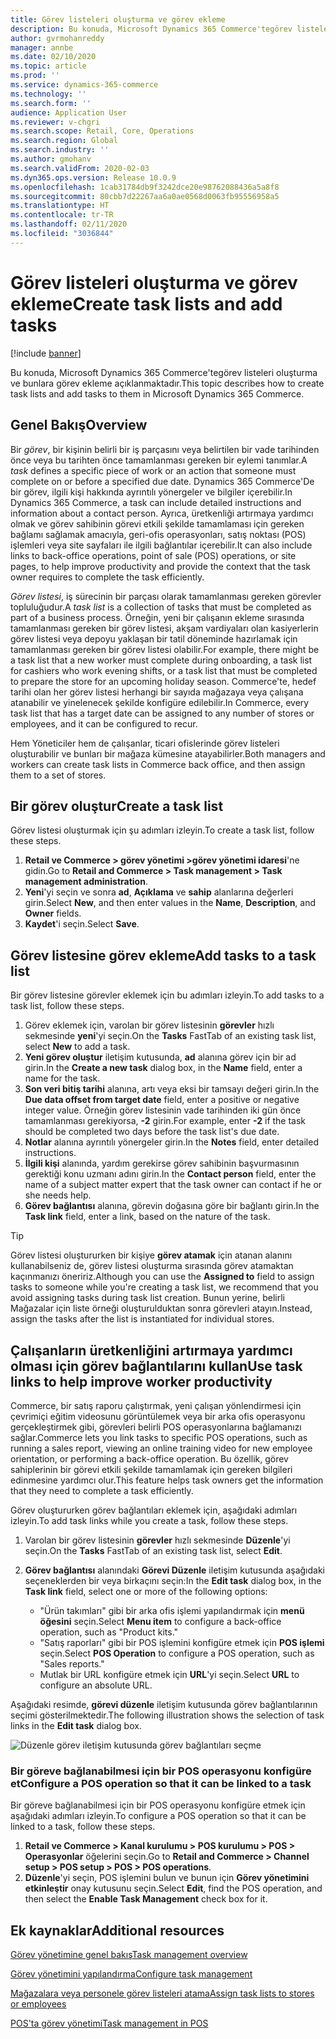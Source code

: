 ```yaml
---
title: Görev listeleri oluşturma ve görev ekleme
description: Bu konuda, Microsoft Dynamics 365 Commerce'tegörev listeleri oluşturma ve bunlara görev ekleme açıklanmaktadır.
author: gvrmohanreddy
manager: annbe
ms.date: 02/10/2020
ms.topic: article
ms.prod: ''
ms.service: dynamics-365-commerce
ms.technology: ''
ms.search.form: ''
audience: Application User
ms.reviewer: v-chgri
ms.search.scope: Retail, Core, Operations
ms.search.region: Global
ms.search.industry: ''
ms.author: gmohanv
ms.search.validFrom: 2020-02-03
ms.dyn365.ops.version: Release 10.0.9
ms.openlocfilehash: 1cab31784db9f3242dce20e98762088436a5a8f8
ms.sourcegitcommit: 80cbb7d22267aa6a0ae0568d0063fb95556958a5
ms.translationtype: HT
ms.contentlocale: tr-TR
ms.lasthandoff: 02/11/2020
ms.locfileid: "3036844"
---
```

# <a name="create-task-lists-and-add-tasks"></a><span data-ttu-id="5e2b1-103">Görev listeleri oluşturma ve görev ekleme</span><span class="sxs-lookup"><span data-stu-id="5e2b1-103">Create task lists and add tasks</span></span>

[!include [banner](includes/banner.md)]

<span data-ttu-id="5e2b1-104">Bu konuda, Microsoft Dynamics 365 Commerce'tegörev listeleri oluşturma ve bunlara görev ekleme açıklanmaktadır.</span><span class="sxs-lookup"><span data-stu-id="5e2b1-104">This topic describes how to create task lists and add tasks to them in Microsoft Dynamics 365 Commerce.</span></span>

## <a name="overview"></a><span data-ttu-id="5e2b1-105">Genel Bakış</span><span class="sxs-lookup"><span data-stu-id="5e2b1-105">Overview</span></span>

<span data-ttu-id="5e2b1-106">Bir *görev*, bir kişinin belirli bir iş parçasını veya belirtilen bir vade tarihinden önce veya bu tarihten önce tamamlanması gereken bir eylemi tanımlar.</span><span class="sxs-lookup"><span data-stu-id="5e2b1-106">A *task* defines a specific piece of work or an action that someone must complete on or before a specified due date.</span></span> <span data-ttu-id="5e2b1-107">Dynamics 365 Commerce'De bir görev, ilgili kişi hakkında ayrıntılı yönergeler ve bilgiler içerebilir.</span><span class="sxs-lookup"><span data-stu-id="5e2b1-107">In Dynamics 365 Commerce, a task can include detailed instructions and information about a contact person.</span></span> <span data-ttu-id="5e2b1-108">Ayrıca, üretkenliği artırmaya yardımcı olmak ve görev sahibinin görevi etkili şekilde tamamlaması için gereken bağlamı sağlamak amacıyla, geri-ofis operasyonları, satış noktası (POS) işlemleri veya site sayfaları ile ilgili bağlantılar içerebilir.</span><span class="sxs-lookup"><span data-stu-id="5e2b1-108">It can also include links to back-office operations, point of sale (POS) operations, or site pages, to help improve productivity and provide the context that the task owner requires to complete the task efficiently.</span></span>

<span data-ttu-id="5e2b1-109">*Görev listesi*, iş sürecinin bir parçası olarak tamamlanması gereken görevler topluluğudur.</span><span class="sxs-lookup"><span data-stu-id="5e2b1-109">A *task list* is a collection of tasks that must be completed as part of a business process.</span></span> <span data-ttu-id="5e2b1-110">Örneğin, yeni bir çalışanın ekleme sırasında tamamlanması gereken bir görev listesi, akşam vardiyaları olan kasiyerlerin görev listesi veya depoyu yaklaşan bir tatil döneminde hazırlamak için tamamlanması gereken bir görev listesi olabilir.</span><span class="sxs-lookup"><span data-stu-id="5e2b1-110">For example, there might be a task list that a new worker must complete during onboarding, a task list for cashiers who work evening shifts, or a task list that must be completed to prepare the store for an upcoming holiday season.</span></span> <span data-ttu-id="5e2b1-111">Commerce'te, hedef tarihi olan her görev listesi herhangi bir sayıda mağazaya veya çalışana atanabilir ve yinelenecek şekilde konfigüre edilebilir.</span><span class="sxs-lookup"><span data-stu-id="5e2b1-111">In Commerce, every task list that has a target date can be assigned to any number of stores or employees, and it can be configured to recur.</span></span>

<span data-ttu-id="5e2b1-112">Hem Yöneticiler hem de çalışanlar, ticari ofislerinde görev listeleri oluşturabilir ve bunları bir mağaza kümesine atayabilirler.</span><span class="sxs-lookup"><span data-stu-id="5e2b1-112">Both managers and workers can create task lists in Commerce back office, and then assign them to a set of stores.</span></span>

## <a name="create-a-task-list"></a><span data-ttu-id="5e2b1-113">Bir görev oluştur</span><span class="sxs-lookup"><span data-stu-id="5e2b1-113">Create a task list</span></span>

<span data-ttu-id="5e2b1-114">Görev listesi oluşturmak için şu adımları izleyin.</span><span class="sxs-lookup"><span data-stu-id="5e2b1-114">To create a task list, follow these steps.</span></span>

1. <span data-ttu-id="5e2b1-115">**Retail ve Commerce \> görev yönetimi \>görev yönetimi idaresi**'ne gidin.</span><span class="sxs-lookup"><span data-stu-id="5e2b1-115">Go to **Retail and Commerce \> Task management \> Task management administration**.</span></span>
1. <span data-ttu-id="5e2b1-116">**Yeni**'yi seçin ve sonra **ad**, **Açıklama** ve **sahip** alanlarına değerleri girin.</span><span class="sxs-lookup"><span data-stu-id="5e2b1-116">Select **New**, and then enter values in the **Name**, **Description**, and **Owner** fields.</span></span>
1. <span data-ttu-id="5e2b1-117">**Kaydet**'i seçin.</span><span class="sxs-lookup"><span data-stu-id="5e2b1-117">Select **Save**.</span></span>

## <a name="add-tasks-to-a-task-list"></a><span data-ttu-id="5e2b1-118">Görev listesine görev ekleme</span><span class="sxs-lookup"><span data-stu-id="5e2b1-118">Add tasks to a task list</span></span>

<span data-ttu-id="5e2b1-119">Bir görev listesine görevler eklemek için bu adımları izleyin.</span><span class="sxs-lookup"><span data-stu-id="5e2b1-119">To add tasks to a task list, follow these steps.</span></span>
 
1. <span data-ttu-id="5e2b1-120">Görev eklemek için, varolan bir görev listesinin **görevler** hızlı sekmesinde **yeni**'yi seçin.</span><span class="sxs-lookup"><span data-stu-id="5e2b1-120">On the **Tasks** FastTab of an existing task list, select **New** to add a task.</span></span>
1. <span data-ttu-id="5e2b1-121">**Yeni görev oluştur** iletişim kutusunda, **ad** alanına görev için bir ad girin.</span><span class="sxs-lookup"><span data-stu-id="5e2b1-121">In the **Create a new task** dialog box, in the **Name** field, enter a name for the task.</span></span>
1. <span data-ttu-id="5e2b1-122">**Son veri bitiş tarihi** alanına, artı veya eksi bir tamsayı değeri girin.</span><span class="sxs-lookup"><span data-stu-id="5e2b1-122">In the **Due data offset from target date** field, enter a positive or negative integer value.</span></span> <span data-ttu-id="5e2b1-123">Örneğin görev listesinin vade tarihinden iki gün önce tamamlanması gerekiyorsa, **-2** girin.</span><span class="sxs-lookup"><span data-stu-id="5e2b1-123">For example, enter **-2** if the task should be completed two days before the task list's due date.</span></span>
1. <span data-ttu-id="5e2b1-124">**Notlar** alanına ayrıntılı yönergeler girin.</span><span class="sxs-lookup"><span data-stu-id="5e2b1-124">In the **Notes** field, enter detailed instructions.</span></span>
1. <span data-ttu-id="5e2b1-125">**İlgili kişi** alanında, yardım gerekirse görev sahibinin başvurmasının gerektiği konu uzmanı adını girin.</span><span class="sxs-lookup"><span data-stu-id="5e2b1-125">In the **Contact person** field, enter the name of a subject matter expert that the task owner can contact if he or she needs help.</span></span>
1. <span data-ttu-id="5e2b1-126">**Görev bağlantısı** alanına, görevin doğasına göre bir bağlantı girin.</span><span class="sxs-lookup"><span data-stu-id="5e2b1-126">In the **Task link** field, enter a link, based on the nature of the task.</span></span>

> [!TIP]
> <span data-ttu-id="5e2b1-127">Görev listesi oluştururken bir kişiye **görev atamak** için atanan alanını kullanabilseniz de, görev listesi oluşturma sırasında görev atamaktan kaçınmanızı öneririz.</span><span class="sxs-lookup"><span data-stu-id="5e2b1-127">Although you can use the **Assigned to** field to assign tasks to someone while you're creating a task list, we recommend that you avoid assigning tasks during task list creation.</span></span> <span data-ttu-id="5e2b1-128">Bunun yerine, belirli Mağazalar için liste örneği oluşturulduktan sonra görevleri atayın.</span><span class="sxs-lookup"><span data-stu-id="5e2b1-128">Instead, assign the tasks after the list is instantiated for individual stores.</span></span>

## <a name="use-task-links-to-help-improve-worker-productivity"></a><span data-ttu-id="5e2b1-129">Çalışanların üretkenliğini artırmaya yardımcı olması için görev bağlantılarını kullan</span><span class="sxs-lookup"><span data-stu-id="5e2b1-129">Use task links to help improve worker productivity</span></span>

<span data-ttu-id="5e2b1-130">Commerce, bir satış raporu çalıştırmak, yeni çalışan yönlendirmesi için çevrimiçi eğitim videosunu görüntülemek veya bir arka ofis operasyonu gerçekleştirmek gibi, görevleri belirli POS operasyonlarına bağlamanızı sağlar.</span><span class="sxs-lookup"><span data-stu-id="5e2b1-130">Commerce lets you link tasks to specific POS operations, such as running a sales report, viewing an online training video for new employee orientation, or performing a back-office operation.</span></span> <span data-ttu-id="5e2b1-131">Bu özellik, görev sahiplerinin bir görevi etkili şekilde tamamlamak için gereken bilgileri edinmesine yardımcı olur.</span><span class="sxs-lookup"><span data-stu-id="5e2b1-131">This feature helps task owners get the information that they need to complete a task efficiently.</span></span>

<span data-ttu-id="5e2b1-132">Görev oluştururken görev bağlantıları eklemek için, aşağıdaki adımları izleyin.</span><span class="sxs-lookup"><span data-stu-id="5e2b1-132">To add task links while you create a task, follow these steps.</span></span>

1. <span data-ttu-id="5e2b1-133">Varolan bir görev listesinin **görevler** hızlı sekmesinde **Düzenle**'yi seçin.</span><span class="sxs-lookup"><span data-stu-id="5e2b1-133">On the **Tasks** FastTab of an existing task list, select **Edit**.</span></span>
1. <span data-ttu-id="5e2b1-134">**Görev bağlantısı** alanındaki **Görevi Düzenle** iletişim kutusunda aşağıdaki seçeneklerden bir veya birkaçını seçin:</span><span class="sxs-lookup"><span data-stu-id="5e2b1-134">In the **Edit task** dialog box, in the **Task link** field, select one or more of the following options:</span></span>

    - <span data-ttu-id="5e2b1-135">"Ürün takımları" gibi bir arka ofis işlemi yapılandırmak için **menü öğesini** seçin.</span><span class="sxs-lookup"><span data-stu-id="5e2b1-135">Select **Menu item** to configure a back-office operation, such as "Product kits."</span></span>
    - <span data-ttu-id="5e2b1-136">"Satış raporları" gibi bir POS işlemini konfigüre etmek için **POS işlemi** seçin.</span><span class="sxs-lookup"><span data-stu-id="5e2b1-136">Select **POS Operation** to configure a POS operation, such as "Sales reports."</span></span>
    - <span data-ttu-id="5e2b1-137">Mutlak bir URL konfigüre etmek için **URL**'yi seçin.</span><span class="sxs-lookup"><span data-stu-id="5e2b1-137">Select **URL** to configure an absolute URL.</span></span>

<span data-ttu-id="5e2b1-138">Aşağıdaki resimde, **görevi düzenle** iletişim kutusunda görev bağlantılarının seçimi gösterilmektedir.</span><span class="sxs-lookup"><span data-stu-id="5e2b1-138">The following illustration shows the selection of task links in the **Edit task** dialog box.</span></span>

![Düzenle görev iletişim kutusunda görev bağlantıları seçme](media/HQ-POS-Tasks-Linking.png)

### <a name="configure-a-pos-operation-so-that-it-can-be-linked-to-a-task"></a><span data-ttu-id="5e2b1-140">Bir göreve bağlanabilmesi için bir POS operasyonu konfigüre et</span><span class="sxs-lookup"><span data-stu-id="5e2b1-140">Configure a POS operation so that it can be linked to a task</span></span>

<span data-ttu-id="5e2b1-141">Bir göreve bağlanabilmesi için bir POS operasyonu konfigüre etmek için aşağıdaki adımları izleyin.</span><span class="sxs-lookup"><span data-stu-id="5e2b1-141">To configure a POS operation so that it can be linked to a task, follow these steps.</span></span>

1. <span data-ttu-id="5e2b1-142">**Retail ve Commerce \> Kanal kurulumu \> POS kurulumu \> POS \> Operasyonlar** öğelerini seçin.</span><span class="sxs-lookup"><span data-stu-id="5e2b1-142">Go to **Retail and Commerce \> Channel setup \> POS setup \> POS \> POS operations**.</span></span>
1. <span data-ttu-id="5e2b1-143">**Düzenle**'yi seçin, POS işlemini bulun ve bunun için **Görev yönetimini etkinleştir** onay kutusunu seçin.</span><span class="sxs-lookup"><span data-stu-id="5e2b1-143">Select **Edit**, find the POS operation, and then select the **Enable Task Management** check box for it.</span></span>

## <a name="additional-resources"></a><span data-ttu-id="5e2b1-144">Ek kaynaklar</span><span class="sxs-lookup"><span data-stu-id="5e2b1-144">Additional resources</span></span>

[<span data-ttu-id="5e2b1-145">Görev yönetimine genel bakış</span><span class="sxs-lookup"><span data-stu-id="5e2b1-145">Task management overview</span></span>](task-mgmt-overview.md)

[<span data-ttu-id="5e2b1-146">Görev yönetimini yapılandırma</span><span class="sxs-lookup"><span data-stu-id="5e2b1-146">Configure task management</span></span>](task-mgmt-configure.md)

[<span data-ttu-id="5e2b1-147">Mağazalara veya personele görev listeleri atama</span><span class="sxs-lookup"><span data-stu-id="5e2b1-147">Assign task lists to stores or employees</span></span>](task-mgmt-assign-lists.md)

[<span data-ttu-id="5e2b1-148">POS'ta görev yönetimi</span><span class="sxs-lookup"><span data-stu-id="5e2b1-148">Task management in POS</span></span>](task-mgmt-POS.md)
